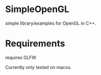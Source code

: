 # SimpleOpenGL
simple library/examples for OpenGL in C++.

# Requirements
requires GLFW

Currently only tested on macos.
